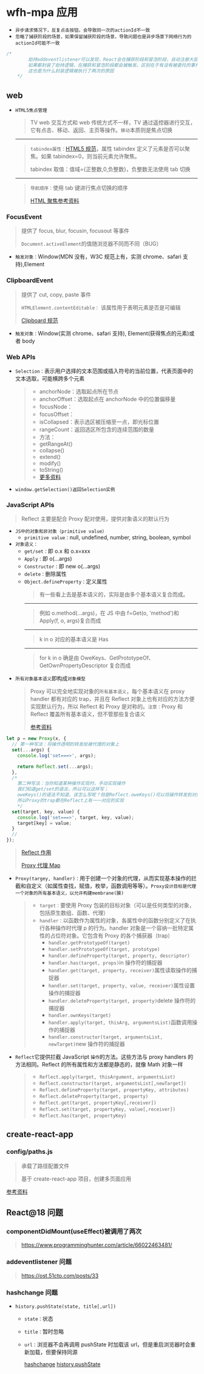 # wfh-mpa 应用

- `异步请求情况下，反复点击按钮，会导致同一次的actionId不一致`
- `忽略了捕获阶段的场景，如果保留捕获阶段的场景，导致问题也是异步场景下网络行为的actionId可能不一致`

```javascript
/*
        劫持addeventlistener可以发现，React会在捕获阶段和冒泡阶段，自动注册大部分事件。
        如果都封装了劫持逻辑，在捕获和冒泡阶段都会被触发。区别在于有没有被委托的事件被执行。
        这也是为什么封装逻辑被执行了两次的原因
    */
```

## web

- `HTML5焦点管理`
  > TV web 交互方式和 web 传统方式不一样，TV 通过遥控器进行交互，它有点击、移动、返回、主页等操作。`移动`本质则是焦点切换
  ***
  > `tabindex属性：`[HTML5 规范](https://html.spec.whatwg.org/multipage/interaction.html#focus)，属性 tabindex 定义了元素是否可以聚焦。如果 tabindex=0，则当前元素允许聚焦。
  >
  > tabindex 取值：值域={正整数,0,负整数}，负整数无法使用 tab 切换
  ***
  > `导航顺序：`使用 tab 键进行焦点切换的顺序
  >
  > [HTML 聚焦参考资料](https://zhuanlan.zhihu.com/p/73992526)

### FocusEvent

> 提供了 focus, blur, focusin, focusout 等事件
>
> `Document.activeElement`的值随浏览器不同而不同（BUG）

- `触发对象：`Window(MDN 没有，W3C 规范上有，实测 chrome、safari 支持),Element

### ClipboardEvent

> 提供了 cut, copy, paste 事件
>
> `HTMLElement.contentEditable：` 该属性用于表明元素是否是可编辑
>
> [Clipboard 规范](https://www.w3.org/TR/clipboard-apis/#the-copy-action)

- `触发对象：`Window(实测 chrome、safari 支持), Element(获得焦点的元素)或者 body

### Web APIs

- `Selection：`表示用户选择的文本范围或插入符号的当前位置，代表页面中的文本选取，可能横跨多个元素

  > - anchorNode：选取起点所在节点
  > - anchorOffset：选取起点在 anchorNode 中的位置偏移量
  > - focusNode：
  > - focusOffset：
  > - isCollapsed：表示选区被压缩至一点，即光标位置
  > - rangeCount：返回选区所包含的连续范围的数量
  > - 方法：
  > - getRangeAt()
  > - collapse()
  > - extend()
  > - modify()
  > - toString()
  > - [更多资料](https://developer.mozilla.org/zh-CN/docs/Web/API/Selection)

- `window.getSelection()返回Selection实例`

### JavaScript APIs

> Reflect 主要是配合 Proxy 配对使用，提供对象语义的默认行为

- `JS中的对象和非对象（primitive value）`
  - `primitive value：`null, undefined, number, string, boolean, symbol
- `对象语义：`
  - `get/set：`即 o.x 和 o.x=xxx
  - `Apply：`即 o(...args)
  - `Constructor：`即 new o(...args)
  - `delete：`删除属性
  - `Object.defineProperty：`定义属性
    > 有一些看上去是基本语义的，实际是由多个基本语义复合而成。
    ***
    > 例如 o.method(...args)，在 JS 中由 f=Get(o, 'method')和 Apply(f, o, args)复合而成
    ***
    > k in o 对应的基本语义是 Has
    ***
    > for k in o 确是由 OweKeys、GetPrototypeOf、GetOwnPropertyDescriptor 复合而成
- `所有对象基本语义`即构成`对象模型`
  > Proxy 可以完全地实现对象的`所有基本语义`，每个基本语义在 proxy handler 都有对应的 trap，并且在 Reflect 对象上也有对应的方法方便实现默认行为，所以 Reflect 和 Proxy 是对称的。`注意：`Proxy 和 Reflect 覆盖所有基本语义，但不管那些复合语义
  >
  > [参考资料](https://www.zhihu.com/question/426875859)

```javascript
let p = new Proxy(x, {
  // 第一种写法：将操作透明的转发给被代理的对象上
  set(...args) {
    console.log('set===>', args);

    return Reflect.set(...args);
  },
  /* 
    第二种写法：当你知道某种操作实现时，手动实现操作
    我们知道get/set的语法，所以可以这样写；
    oweKeys()的语法不知道，该怎么写呢？但是Reflect.oweKeys()可以将操作转发到对应的对象上。
    所以Proxy的trap都在Reflect上有一一对应的实现
    */
  set(target, key, value) {
    console.log('set===>', target, key, value);
    target[key] = value;
  }
  //
});
```

> [Reflect 作用](https://www.zhihu.com/question/460133198)
>
> [Proxy 代理 Map](https://www.zhihu.com/question/426875859)

- `Proxy(targey, handler)：`用于创建一个对象的代理，从而实现基本操作的拦截和自定义（如属性查找，赋值，枚举，函数调用等等）。`Proxy设计目标是代理一个对象的所有基本语义，以允许构建membrane(膜)`

  > - `target：`要使用 Proxy 包装的目标对象（可以是任何类型的对象，包括原生数组、函数、代理）
  > - `handler：`以函数作为属性的对象，各属性中的函数分别定义了在执行各种操作时代理 p 的行为。handler 对象是一个容纳一批特定属性的占位符对象。它包含有 Proxy 的各个捕获器（trap）
  >   - `handler.getPrototypeOf(target)`
  >   - `handler.setPrototypeOf(target, prototype)`
  >   - `handler.defineProperty(target, property, descriptor)`
  >   - `handler.has(target, props)`in 操作符的捕捉器
  >   - `handler.get(target, property, receiver)`属性读取操作的捕捉器
  >   - `handler.set(target, property, value, receiver)`属性设置操作的捕捉器
  >   - `handler.deleteProperty(target, property)`delete 操作符的捕捉器
  >   - `handler.ownKeys(target)`
  >   - `handler.apply(target, thisArg, argumentsList)`函数调用操作的捕捉器
  >   - `handler.constructor(target, argumentsList, newTarget)`new 操作符的捕捉器

- `Reflect`它提供拦截 JavaScript `操作`的方法。这些方法与 proxy handlers 的方法相同。Reflect 的所有属性和方法都是静态的，就像 Math 对象一样

  > - `Reflect.apply(target, thisArgument, argumentsList)`
  > - `Reflect.constructor(target, argumentsList[,newTarget])`
  > - `Reflect.defineProperty(target, propertyKey, attributes)`
  > - `Reflect.deleteProperty(target, property)`
  > - `Reflect.get(target, propertyKey[,receiver])`
  > - `Reflect.set(target, propertyKey, value[,receiver])`
  > - `Reflect.has(target, propertyKey)`

## create-react-app

### config/paths.js

> 承载了路径配置文件
>
> 基于 create-react-app 项目，创建多页面应用

[参考资料](https://segmentfault.com/a/1190000022317580)

## React@18 问题

### componentDidMount(useEffect)被调用了两次

> https://www.programminghunter.com/article/66022463481/

### addeventlistener 问题

> https://ost.51cto.com/posts/33

### hashchange 问题

- `history.pushState(state, title[,url])`

  - `state：`状态
  - `title：`暂时忽略
  - `url：`浏览器不会再调用 pushState 时加载该 url，但是重启浏览器时会重新加载，但要保持同源

    [hashchange](https://github.com/remix-run/react-router/issues/6543)
    [history.pushState](https://github.com/remix-run/react-router/issues/5809)
